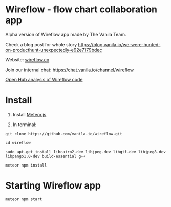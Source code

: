 
# Wireflow - flow chart collaboration app

Alpha version of Wireflow app made by The Vanila Team.

Check a blog post for whole story https://blog.vanila.io/we-were-hunted-on-producthunt-unexpectedly-e92e7179bdec

Website: [wireflow.co](https://wireflow.co)

Join our internal chat: https://chat.vanila.io/channel/wireflow

[Open Hub analysis of Wireflow code](https://www.openhub.net/p/wireflow)

# Install

1) Install [Meteor.js](https://www.meteor.com)

2) In terminal:

```
git clone https://github.com/vanila-io/wireflow.git

cd wireflow

sudo apt-get install libcairo2-dev libjpeg-dev libgif-dev libjpeg8-dev libpango1.0-dev build-essential g++

meteor npm install

```

# Starting Wireflow app

```
meteor npm start
```

